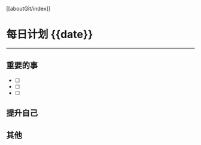 [[aboutGit/index]]

#  每日计划 {{date}}
---
## 重要的事
- [ ]  
- [ ]  
- [ ]  



## 提升自己

  



## 其他










